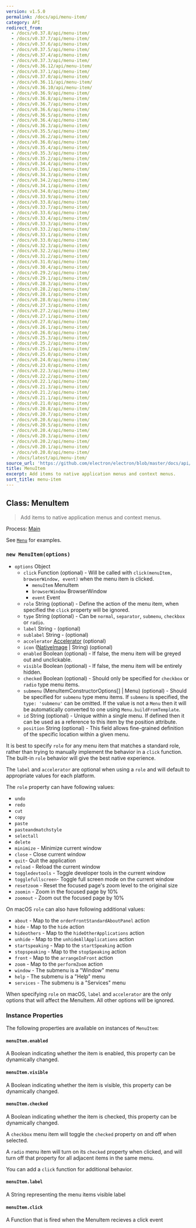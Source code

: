 ```yaml
---
version: v1.5.0
permalink: /docs/api/menu-item/
category: API
redirect_from:
  - /docs/v0.37.8/api/menu-item/
  - /docs/v0.37.7/api/menu-item/
  - /docs/v0.37.6/api/menu-item/
  - /docs/v0.37.5/api/menu-item/
  - /docs/v0.37.4/api/menu-item/
  - /docs/v0.37.3/api/menu-item/
  - /docs/v0.36.12/api/menu-item/
  - /docs/v0.37.1/api/menu-item/
  - /docs/v0.37.0/api/menu-item/
  - /docs/v0.36.11/api/menu-item/
  - /docs/v0.36.10/api/menu-item/
  - /docs/v0.36.9/api/menu-item/
  - /docs/v0.36.8/api/menu-item/
  - /docs/v0.36.7/api/menu-item/
  - /docs/v0.36.6/api/menu-item/
  - /docs/v0.36.5/api/menu-item/
  - /docs/v0.36.4/api/menu-item/
  - /docs/v0.36.3/api/menu-item/
  - /docs/v0.35.5/api/menu-item/
  - /docs/v0.36.2/api/menu-item/
  - /docs/v0.36.0/api/menu-item/
  - /docs/v0.35.4/api/menu-item/
  - /docs/v0.35.3/api/menu-item/
  - /docs/v0.35.2/api/menu-item/
  - /docs/v0.34.4/api/menu-item/
  - /docs/v0.35.1/api/menu-item/
  - /docs/v0.34.3/api/menu-item/
  - /docs/v0.34.2/api/menu-item/
  - /docs/v0.34.1/api/menu-item/
  - /docs/v0.34.0/api/menu-item/
  - /docs/v0.33.9/api/menu-item/
  - /docs/v0.33.8/api/menu-item/
  - /docs/v0.33.7/api/menu-item/
  - /docs/v0.33.6/api/menu-item/
  - /docs/v0.33.4/api/menu-item/
  - /docs/v0.33.3/api/menu-item/
  - /docs/v0.33.2/api/menu-item/
  - /docs/v0.33.1/api/menu-item/
  - /docs/v0.33.0/api/menu-item/
  - /docs/v0.32.3/api/menu-item/
  - /docs/v0.32.2/api/menu-item/
  - /docs/v0.31.2/api/menu-item/
  - /docs/v0.31.0/api/menu-item/
  - /docs/v0.30.4/api/menu-item/
  - /docs/v0.29.2/api/menu-item/
  - /docs/v0.29.1/api/menu-item/
  - /docs/v0.28.3/api/menu-item/
  - /docs/v0.28.2/api/menu-item/
  - /docs/v0.28.1/api/menu-item/
  - /docs/v0.28.0/api/menu-item/
  - /docs/v0.27.3/api/menu-item/
  - /docs/v0.27.2/api/menu-item/
  - /docs/v0.27.1/api/menu-item/
  - /docs/v0.27.0/api/menu-item/
  - /docs/v0.26.1/api/menu-item/
  - /docs/v0.26.0/api/menu-item/
  - /docs/v0.25.3/api/menu-item/
  - /docs/v0.25.2/api/menu-item/
  - /docs/v0.25.1/api/menu-item/
  - /docs/v0.25.0/api/menu-item/
  - /docs/v0.24.0/api/menu-item/
  - /docs/v0.23.0/api/menu-item/
  - /docs/v0.22.3/api/menu-item/
  - /docs/v0.22.2/api/menu-item/
  - /docs/v0.22.1/api/menu-item/
  - /docs/v0.21.3/api/menu-item/
  - /docs/v0.21.2/api/menu-item/
  - /docs/v0.21.1/api/menu-item/
  - /docs/v0.21.0/api/menu-item/
  - /docs/v0.20.8/api/menu-item/
  - /docs/v0.20.7/api/menu-item/
  - /docs/v0.20.6/api/menu-item/
  - /docs/v0.20.5/api/menu-item/
  - /docs/v0.20.4/api/menu-item/
  - /docs/v0.20.3/api/menu-item/
  - /docs/v0.20.2/api/menu-item/
  - /docs/v0.20.1/api/menu-item/
  - /docs/v0.20.0/api/menu-item/
  - /docs/latest/api/menu-item/
source_url: 'https://github.com/electron/electron/blob/master/docs/api/menu-item.md'
title: MenuItem
excerpt: Add items to native application menus and context menus.
sort_title: menu-item
---
```

## Class: MenuItem

> Add items to native application menus and context menus.

Process: [Main]({{site.baseurl}}/docs/glossary#main-process)

See [`Menu`]({{site.baseurl}}/docs/api/menu) for examples.

### `new MenuItem(options)`

*   `options` Object
    *   `click` Function (optional) - Will be called with `click(menuItem, browserWindow, event)` when the menu item is clicked.
        *   `menuItem` MenuItem
        *   `browserWindow` BrowserWindow
        *   `event` Event
    *   `role` String (optional) - Define the action of the menu item, when specified the `click` property will be ignored.
    *   `type` String (optional) - Can be `normal`, `separator`, `submenu`, `checkbox` or `radio`.
    *   `label` String - (optional)
    *   `sublabel` String - (optional)
    *   `accelerator` [Accelerator]({{site.baseurl}}/docs/api/accelerator) (optional)
    *   `icon` ([NativeImage]({{site.baseurl}}/docs/api/native-image) &#124; String) (optional)
    *   `enabled` Boolean (optional) - If false, the menu item will be greyed out and unclickable.
    *   `visible` Boolean (optional) - If false, the menu item will be entirely hidden.
    *   `checked` Boolean (optional) - Should only be specified for `checkbox` or `radio` type menu items.
    *   `submenu` (MenuItemConstructorOptions[] &#124; Menu) (optional) - Should be specified for `submenu` type menu items. If `submenu` is specified, the `type: 'submenu'` can be omitted. If the value is not a `Menu` then it will be automatically converted to one using `Menu.buildFromTemplate`.
    *   `id` String (optional) - Unique within a single menu. If defined then it can be used as a reference to this item by the position attribute.
    *   `position` String (optional) - This field allows fine-grained definition of the specific location within a given menu.

It is best to specify `role` for any menu item that matches a standard role, rather than trying to manually implement the behavior in a `click` function. The built-in `role` behavior will give the best native experience.

The `label` and `accelerator` are optional when using a `role` and will default to appropriate values for each platform.

The `role` property can have following values:

*   `undo`
*   `redo`
*   `cut`
*   `copy`
*   `paste`
*   `pasteandmatchstyle`
*   `selectall`
*   `delete`
*   `minimize` - Minimize current window
*   `close` - Close current window
*   `quit`- Quit the application
*   `reload` - Reload the current window
*   `toggledevtools` - Toggle developer tools in the current window
*   `togglefullscreen`- Toggle full screen mode on the current window
*   `resetzoom` - Reset the focused page's zoom level to the original size
*   `zoomin` - Zoom in the focused page by 10%
*   `zoomout` - Zoom out the focused page by 10%

On macOS `role` can also have following additional values:

*   `about` - Map to the `orderFrontStandardAboutPanel` action
*   `hide` - Map to the `hide` action
*   `hideothers` - Map to the `hideOtherApplications` action
*   `unhide` - Map to the `unhideAllApplications` action
*   `startspeaking` - Map to the `startSpeaking` action
*   `stopspeaking` - Map to the `stopSpeaking` action
*   `front` - Map to the `arrangeInFront` action
*   `zoom` - Map to the `performZoom` action
*   `window` - The submenu is a "Window" menu
*   `help` - The submenu is a "Help" menu
*   `services` - The submenu is a "Services" menu

When specifying `role` on macOS, `label` and `accelerator` are the only options that will affect the MenuItem. All other options will be ignored.

### Instance Properties

The following properties are available on instances of `MenuItem`:

#### `menuItem.enabled`

A Boolean indicating whether the item is enabled, this property can be dynamically changed.

#### `menuItem.visible`

A Boolean indicating whether the item is visible, this property can be dynamically changed.

#### `menuItem.checked`

A Boolean indicating whether the item is checked, this property can be dynamically changed.

A `checkbox` menu item will toggle the `checked` property on and off when selected.

A `radio` menu item will turn on its `checked` property when clicked, and will turn off that property for all adjacent items in the same menu.

You can add a `click` function for additional behavior.

#### `menuItem.label`

A String representing the menu items visible label

#### `menuItem.click`

A Function that is fired when the MenuItem recieves a click event
